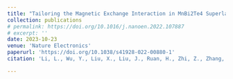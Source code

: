 ```yaml
---
title: "Tailoring the Magnetic Exchange Interaction in MnBi2Te4 Superlattices via the Intercalation of Ferromagnetic Layers"
collection: publications
# permalink: https://doi.org/10.1016/j.nanoen.2022.107887
# excerpt: ''
date: 2023-10-23
venue: 'Nature Electronics'
paperurl: 'https://doi.org/10.1038/s41928-022-00880-1'
citation: 'Li, L., Wu, Y., Liu, X., Liu, J., Ruan, H., Zhi, Z., Zhang, Y., <b><u>Huang, P.</b></u>, Ji, Y., Tang, C., Yang, Y., Che, R., Kou, X., Tailoring the Magnetic Exchange Interaction in MnBi2Te4 Superlattices via the Intercalation of Ferromagnetic Layers. <b><i>Nature Electronics</i></b>, 6, 18–27 (2023). DOI: https://doi.org/10.1038/s41928-022-00880-1'

---
```


